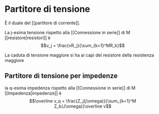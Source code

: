 # Partitore di tensione
È il duale del [[partitore di corrente]].

La j-esima tensione rispetto alla [[Connessione in serie]] di M [[resistore|resistori]] è
$$v_j = \frac{vR_j}{\sum_{k=1}^MR_k}$$

La caduta di tensione maggiore si ha ai capi del resistore della resistenza maggiore

## Partitore di tensione per impedenze
la q-esima impedenza rispetto alla [[Connessione in serie]] di M [[Impedenza|impedenze]] è
$$\overline v_q = \frac{Z_j(j\omega)}{\sum_{k=1}^M Z_k(J\omega)}\overline v$$